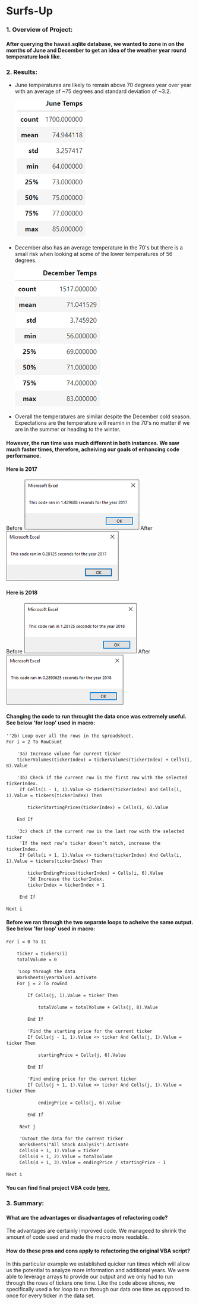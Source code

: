 # Surfs-Up

### 1. Overview of Project:
#### After querying the hawaii.sqlite database, we wanted to zone in on the months of June and December to get an idea of the weather year round temperature look like.

### 2. Results:

* June temperatures are likely to remain above 70 degrees year over year with an average of ~75 degrees and standard deviation of ~3.2.

    ![june](https://github.com/maldonado91/Surfs-Up2/blob/main/Resources/june_stats.PNG) 

* December also has an average temperature in the 70's but there is a small risk when looking at some of the lower temperatures of 56 degrees.

    ![december](https://github.com/maldonado91/Surfs-Up2/blob/main/Resources/december_stats.PNG)
    
* Overall the temperatures are similar despite the December cold season. Expectations are the temperature will reamin in the 70's no matter if we are in the summer or heading to the winter.  

#### However, the run time was much different in both instances. We saw much faster times, therefore, acheiving our goals of enhancing code performance.
#### Here is 2017
Before ![Run_Time2017_Before](https://github.com/maldonado91/Stock-Analysis/blob/main/Resources/VBA_Challenge_2017_Before.PNG) After ![Run2017_Time_After](https://github.com/maldonado91/Stock-Analysis/blob/main/Resources/VBA_Challenge_2017.PNG)
#### Here is 2018
Before ![Run_Time2018_Before](https://github.com/maldonado91/Stock-Analysis/blob/main/Resources/VBA_Challenge_2018_Before.PNG) After ![Run_Time2018_After](https://github.com/maldonado91/Stock-Analysis/blob/main/Resources/VBA_Challenge_2018.PNG)

#### Changing the code to run throught the data once was extremely useful. See below 'for loop' used in macro:
    ''2b) Loop over all the rows in the spreadsheet.
    For i = 2 To RowCount
    
        '3a) Increase volume for current ticker
        tickerVolumes(tickerIndex) = tickerVolumes(tickerIndex) + Cells(i, 8).Value
        
        '3b) Check if the current row is the first row with the selected tickerIndex.
         If Cells(i - 1, 1).Value <> tickers(tickerIndex) And Cells(i, 1).Value = tickers(tickerIndex) Then
         
            tickerStartingPrices(tickerIndex) = Cells(i, 6).Value
            
        End If
        
        '3c) check if the current row is the last row with the selected ticker
         'If the next row’s ticker doesn’t match, increase the tickerIndex.
         If Cells(i + 1, 1).Value <> tickers(tickerIndex) And Cells(i, 1).Value = tickers(tickerIndex) Then
         
            tickerEndingPrices(tickerIndex) = Cells(i, 6).Value
            '3d Increase the tickerIndex.
            tickerIndex = tickerIndex + 1
            
         End If
    
    Next i
#### Before we ran through the two separate loops to acheive the same output. See below 'for loop' used in macro:
    For i = 0 To 11
    
        ticker = tickers(i)
        totalVolume = 0
        
        'Loop through the data
        Worksheets(yearValue).Activate
        For j = 2 To rowEnd
            
            If Cells(j, 1).Value = ticker Then
            
                totalVolume = totalVolume + Cells(j, 8).Value
                
            End If
            
            'Find the starting price for the current ticker
            If Cells(j - 1, 1).Value <> ticker And Cells(j, 1).Value = ticker Then
                
                startingPrice = Cells(j, 6).Value
                
            End If
            
            'Find ending price for the current ticker
            If Cells(j + 1, 1).Value <> ticker And Cells(j, 1).Value = ticker Then
                
                endingPrice = Cells(j, 6).Value
                
            End If
            
         Next j
         
         'Outout the data for the current ticker
         Worksheets("All Stock Analysis").Activate
         Cells(4 + i, 1).Value = ticker
         Cells(4 + i, 2).Value = totalVolume
         Cells(4 + i, 3).Value = endingPrice / startingPrice - 1
         
    Next i
#### You can find final project VBA code [here.](https://github.com/maldonado91/Stock-Analysis/blob/main/VBA_Challenge_Complete.vbs)

### 3. Summary:
#### What are the advantages or disadvantages of refactoring code?
The advantages are certainly improved code. We manageed to shrink the amount of code used and made the macro more readable.

#### How do these pros and cons apply to refactoring the original VBA script?
In this particular example we established quicker run times which will allow us the potential to analyze more information and additional years. We were able to leverage arrays to provide our output and we only had to run through the rows of tickers one time. Like the code above shows, we specifically used a for loop to run through our data one time as opposed to once for every ticker in the data set. 

